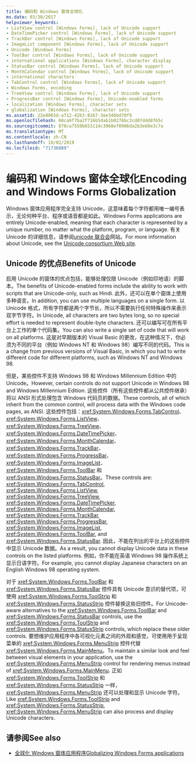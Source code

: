 ```yaml
---
title: 编码和 Windows 窗体全球化
ms.date: 03/30/2017
helpviewer_keywords:
- ListView control [Windows Forms], lack of Unicode support
- DateTimePicker control [Windows Forms], lack of Unicode support
- TrackBar control [Windows Forms], lack of Unicode support
- ImageList component [Windows Forms], lack of Unicode support
- Unicode [Windows Forms]
- ToolBar control [Windows Forms], lack of Unicode support
- international applications [Windows Forms], character display
- StatusBar control [Windows Forms], lack of Unicode support
- MonthCalendar control [Windows Forms], lack of Unicode support
- international characters
- TabControl control [Windows Forms], lack of Unicode support
- Windows Forms, encoding
- TreeView control [Windows Forms], lack of Unicode support
- ProgressBar control [Windows Forms], Unicode-enabled forms
- localization [Windows Forms], character sets
- globalization [Windows Forms], character sets
ms.assetid: 22e8965d-a712-42b3-8167-3ee346bd70f9
ms.openlocfilehash: 60ca9f7ba2f716b5dab1b0276bc3cd07ddd8f65c
ms.sourcegitcommit: 878ca7550b653114c3968ef8906da2b3e60e3c7a
ms.translationtype: MT
ms.contentlocale: zh-CN
ms.lasthandoff: 10/02/2019
ms.locfileid: "71736889"
---
```

# <a name="encoding-and-windows-forms-globalization"></a><span data-ttu-id="14623-102">编码和 Windows 窗体全球化</span><span class="sxs-lookup"><span data-stu-id="14623-102">Encoding and Windows Forms Globalization</span></span>

<span data-ttu-id="14623-103">Windows 窗体应用程序完全支持 Unicode，这意味着每个字符都用唯一编号表示，无论何种平台、程序或语音都是如此。</span><span class="sxs-lookup"><span data-stu-id="14623-103">Windows Forms applications are entirely Unicode-enabled, meaning that each character is represented by a unique number, no matter what the platform, program, or language.</span></span> <span data-ttu-id="14623-104">有关 Unicode 的详细信息，请参阅[unicode 联合会](https://www.unicode.org)网站。</span><span class="sxs-lookup"><span data-stu-id="14623-104">For more information about Unicode, see the [Unicode consortium Web site](https://www.unicode.org).</span></span>

## <a name="benefits-of-unicode"></a><span data-ttu-id="14623-105">Unicode 的优点</span><span class="sxs-lookup"><span data-stu-id="14623-105">Benefits of Unicode</span></span>

<span data-ttu-id="14623-106">启用 Unicode 的窗体的优点包括，能够处理仅限 Unicode（例如印地语）的脚本。</span><span class="sxs-lookup"><span data-stu-id="14623-106">The benefits of Unicode-enabled forms include the ability to work with scripts that are Unicode-only, such as Hindi.</span></span> <span data-ttu-id="14623-107">此外，还可以在单个窗体上使用多种语言。</span><span class="sxs-lookup"><span data-stu-id="14623-107">In addition, you can use multiple languages on a single form.</span></span> <span data-ttu-id="14623-108">以 Unicode 格式，所有字符都是两个字节长，所以不需要执行任何特殊操作来表示双字节字符。</span><span class="sxs-lookup"><span data-stu-id="14623-108">In Unicode, all characters are two bytes long, so no special effort is needed to represent double-byte characters.</span></span> <span data-ttu-id="14623-109">还可以编写可在所有平台上工作的单个代码集。</span><span class="sxs-lookup"><span data-stu-id="14623-109">You can also write a single set of code that will work on all platforms.</span></span> <span data-ttu-id="14623-110">这是对早期版本的 Visual Basic 的更改，在这种情况下，你必须为不同的平台（例如 Windows NT 和 Windows 98）编写不同的代码。</span><span class="sxs-lookup"><span data-stu-id="14623-110">This is a change from previous versions of Visual Basic, in which you had to write different code for different platforms, such as Windows NT and Windows 98.</span></span>

<span data-ttu-id="14623-111">但是，某些控件不支持 Windows 98 和 Windows Millennium Edition 中的 Unicode。</span><span class="sxs-lookup"><span data-stu-id="14623-111">However, certain controls do not support Unicode in Windows 98 and Windows Millennium Edition.</span></span> <span data-ttu-id="14623-112">这些控件（所有这些控件都从公共控件继承）将以 ANSI 形式处理包含 Windows 代码页的数据。</span><span class="sxs-lookup"><span data-stu-id="14623-112">These controls, all of which inherit from the common control, will process data with the Windows code pages, as ANSI.</span></span> <span data-ttu-id="14623-113">这些控件包括：<xref:System.Windows.Forms.TabControl>、<xref:System.Windows.Forms.ListView>、<xref:System.Windows.Forms.TreeView>、<xref:System.Windows.Forms.DateTimePicker>、<xref:System.Windows.Forms.MonthCalendar>、<xref:System.Windows.Forms.TrackBar>、<xref:System.Windows.Forms.ProgressBar>、<xref:System.Windows.Forms.ImageList>、<xref:System.Windows.Forms.ToolBar> 和 <xref:System.Windows.Forms.StatusBar>。</span><span class="sxs-lookup"><span data-stu-id="14623-113">These controls are: <xref:System.Windows.Forms.TabControl>, <xref:System.Windows.Forms.ListView>, <xref:System.Windows.Forms.TreeView>, <xref:System.Windows.Forms.DateTimePicker>, <xref:System.Windows.Forms.MonthCalendar>, <xref:System.Windows.Forms.TrackBar>, <xref:System.Windows.Forms.ProgressBar>, <xref:System.Windows.Forms.ImageList>, <xref:System.Windows.Forms.ToolBar>, and <xref:System.Windows.Forms.StatusBar>.</span></span> <span data-ttu-id="14623-114">因此，不能在列出的平台上的这些控件中显示 Unicode 数据。</span><span class="sxs-lookup"><span data-stu-id="14623-114">As a result, you cannot display Unicode data in these controls on the listed platforms.</span></span> <span data-ttu-id="14623-115">例如，你不能在英语 Windows 98 操作系统上显示日语字符。</span><span class="sxs-lookup"><span data-stu-id="14623-115">For example, you cannot display Japanese characters on an English Windows 98 operating system.</span></span>

<span data-ttu-id="14623-116">对于 <xref:System.Windows.Forms.ToolBar> 和 <xref:System.Windows.Forms.StatusBar> 控件具有 Unicode 意识的替代项，可使用 <xref:System.Windows.Forms.ToolStrip> 和 <xref:System.Windows.Forms.StatusStrip> 控件替换这些旧控件。</span><span class="sxs-lookup"><span data-stu-id="14623-116">For Unicode-aware alternatives to the <xref:System.Windows.Forms.ToolBar> and <xref:System.Windows.Forms.StatusBar> controls, use the <xref:System.Windows.Forms.ToolStrip> and <xref:System.Windows.Forms.StatusStrip> controls, which replace these older controls.</span></span> <span data-ttu-id="14623-117">要想维护应用程序中各可视化元素之间的外观和感觉，可使用用于呈现菜单的 <xref:System.Windows.Forms.MenuStrip> 控件代替 <xref:System.Windows.Forms.MainMenu>。</span><span class="sxs-lookup"><span data-stu-id="14623-117">To maintain a similar look and feel between visual elements in your application, use the <xref:System.Windows.Forms.MenuStrip> control for rendering menus instead of <xref:System.Windows.Forms.MainMenu>.</span></span> <span data-ttu-id="14623-118">正如 <xref:System.Windows.Forms.ToolStrip> 和 <xref:System.Windows.Forms.StatusStrip> 一样，<xref:System.Windows.Forms.MenuStrip> 还可以处理和显示 Unicode 字符。</span><span class="sxs-lookup"><span data-stu-id="14623-118">Like <xref:System.Windows.Forms.ToolStrip> and <xref:System.Windows.Forms.StatusStrip>, <xref:System.Windows.Forms.MenuStrip> can also process and display Unicode characters.</span></span>

## <a name="see-also"></a><span data-ttu-id="14623-119">请参阅</span><span class="sxs-lookup"><span data-stu-id="14623-119">See also</span></span>

- [<span data-ttu-id="14623-120">全球化 Windows 窗体应用程序</span><span class="sxs-lookup"><span data-stu-id="14623-120">Globalizing Windows Forms applications</span></span>](globalizing-windows-forms.md)
